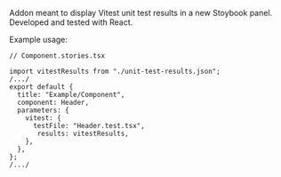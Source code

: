 Addon meant to display Vitest unit test results in a new Stoybook panel. Developed and tested with React.

Example usage:

```
// Component.stories.tsx

import vitestResults from "./unit-test-results.json";
/.../
export default {
  title: "Example/Component",
  component: Header,
  parameters: {
    vitest: {
      testFile: "Header.test.tsx",
       results: vitestResults,
    },
  },
};
/.../
```
